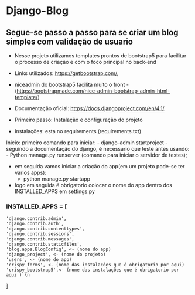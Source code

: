 # Django-Blog

## Segue-se passo a passo para se criar um blog simples com validação de usuario
- Nesse projeto utilizamos templates prontos de bootstrap5 para facilitar o processo de criação e com o foco principal no back-end
- Links utilizados: https://getbootstrap.com/,
- niceadmin do bootstrap5 facilita muito o front -(https://bootstrapmade.com/nice-admin-bootstrap-admin-html-template/)
- Documentação oficial: https://docs.djangoproject.com/en/4.1/ 	

- Primeiro passo: Instalação e configuração do projeto
- instalações: esta no requirements (requirements.txt)

Inicio: primeiro comando para iniciar:
	- django-admin startproject <nome do projeto>
	- seguindo a documentação do django, é necessario que teste antes usando:
	- Python manage.py runserver (comando para iniciar o servidor de testes);
- em seguida vamos iniciar a criação do app(em um projeto pode-se ter varios apps):
	- python manage.py startapp <nome do app>
- logo em seguida é obrigatorio colocar o nome do app dentro dos INSTALLED_APPS em settings.py
### INSTALLED_APPS = [
	'django.contrib.admin',
	'django.contrib.auth',
	'django.contrib.contenttypes',
	'django.contrib.sessions',
	'django.contrib.messages',
	'django.contrib.staticfiles',
	'blog.apps.BlogConfig', <- (nome do app)
	'django_project', <- (nome do projeto)
	'users', <- (nome do app)
	'crispy_forms', <- (nome das instalações que é obrigatorio por aqui)
	'crispy_bootstrap5',<- (nome das instalações que é obrigatorio por aqui ) \n
]
